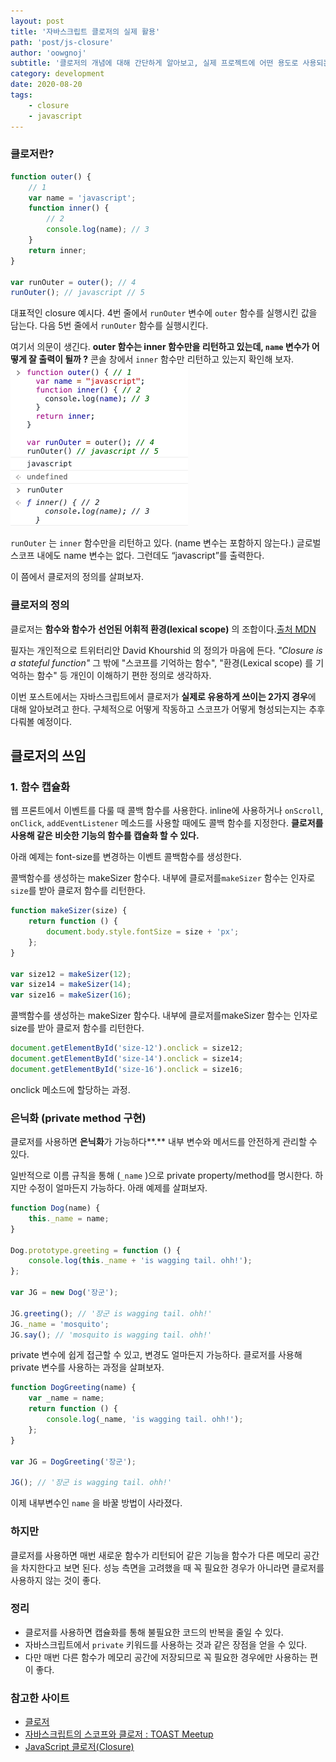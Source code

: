 ```yaml
---
layout: post
title: '자바스크립트 클로저의 실제 활용'
path: 'post/js-closure'
author: 'oowgnoj'
subtitle: '클로저의 개념에 대해 간단하게 알아보고, 실제 프로젝트에 어떤 용도로 사용되는지 살펴봤습니다.'
category: development
date: 2020-08-20
tags:
    - closure
    - javascript
---
```


### 클로저란?

```jsx
function outer() {
    // 1
    var name = 'javascript';
    function inner() {
        // 2
        console.log(name); // 3
    }
    return inner;
}

var runOuter = outer(); // 4
runOuter(); // javascript // 5
```

대표적인 closure 예시다. 4번 줄에서 `runOuter` 변수에 `outer` 함수를 실행시킨 값을 담는다. 다음 5번 줄에서 `runOuter` 함수를 실행시킨다.

여기서 의문이 생긴다. **outer 함수는 inner 함수만을 리턴하고 있는데, `name` 변수가 어떻게 잘 출력이 될까 ?** 콘솔 창에서 `inner` 함수만 리턴하고 있는지 확인해 보자.
![콘솔창](./../images/in-post/closure/console.png)

`runOuter` 는 `inner` 함수만을 리턴하고 있다. (name 변수는 포함하지 않는다.) 글로벌 스코프 내에도 name 변수는 없다. 그런데도 “javascript”를 출력한다.

이 쯤에서 클로저의 정의를 살펴보자.

### 클로저의 정의

클로저는 **함수와 함수가** **선언된 어휘적 환경(lexical scope)** 의 조합이다.[출처 MDN](<[https://developer.mozilla.org/ko/docs/Web/JavaScript/Guide/Closures](https://developer.mozilla.org/ko/docs/Web/JavaScript/Guide/Closures)>)

필자는 개인적으로 트위터리안 David Khourshid 의 정의가 마음에 든다. _"Closure is a stateful function"_ 그 밖에 "스코프를 기억하는 함수", "환경(Lexical scope) 를 기억하는 함수" 등 개인이 이해하기 편한 정의로 생각하자.

이번 포스트에서는 자바스크립트에서 클로저가 **실제로 유용하게 쓰이는 2가지 경우**에 대해 알아보려고 한다. 구체적으로 어떻게 작동하고 스코프가 어떻게 형성되는지는 추후 다뤄볼 예정이다.

## 클로저의 쓰임

### 1. 함수 캡슐화

웹 프론트에서 이벤트를 다룰 때 콜백 함수를 사용한다. inline에 사용하거나 `onScroll`, `onClick`, `addEventListener` 메소드를 사용할 때에도 콜백 함수를 지정한다. **클로저를 사용해 같은 비슷한 기능의 함수를 캡슐화 할 수 있다.**

아래 예제는 font-size를 변경하는 이벤트 콜백함수를 생성한다.

콜백함수를 생성하는 makeSizer 함수다. 내부에 클로저를`makeSizer` 함수는 인자로 `size`를 받아 클로저 함수를 리턴한다.

```jsx
function makeSizer(size) {
    return function () {
        document.body.style.fontSize = size + 'px';
    };
}

var size12 = makeSizer(12);
var size14 = makeSizer(14);
var size16 = makeSizer(16);
```

콜백함수를 생성하는 makeSizer 함수다. 내부에 클로저를makeSizer 함수는 인자로 size를 받아 클로저 함수를 리턴한다.

```jsx
document.getElementById('size-12').onclick = size12;
document.getElementById('size-14').onclick = size14;
document.getElementById('size-16').onclick = size16;
```

onclick 메소드에 할당하는 과정.

### 은닉화 (private method 구현)

클로저를 사용하면 **은닉화**가 가능하다**.** 내부 변수와 메서드를 안전하게 관리할 수 있다.

일반적으로 이름 규칙을 통해 (`_name` )으로 private property/method를 명시한다. 하지만 수정이 얼마든지 가능하다. 아래 예제를 살펴보자.

```jsx
function Dog(name) {
    this._name = name;
}

Dog.prototype.greeting = function () {
    console.log(this._name + 'is wagging tail. ohh!');
};

var JG = new Dog('장군');

JG.greeting(); // '장군 is wagging tail. ohh!'
JG._name = 'mosquito';
JG.say(); // 'mosquito is wagging tail. ohh!'
```

private 변수에 쉽게 접근할 수 있고, 변경도 얼마든지 가능하다. 클로저를 사용해 private 변수를 사용하는 과정을 살펴보자.

```jsx
function DogGreeting(name) {
    var _name = name;
    return function () {
        console.log(_name, 'is wagging tail. ohh!');
    };
}

var JG = DogGreeting('장군');

JG(); // '장군 is wagging tail. ohh!'
```

이제 내부변수인 `name` 을 바꿀 방법이 사라졌다.

### 하지만

클로저를 사용하면 매번 새로운 함수가 리턴되어 같은 기능을 함수가 다른 메모리 공간을 차지한다고 보면 된다. 성능 측면을 고려했을 때 꼭 필요한 경우가 아니라면 클로저를 사용하지 않는 것이 좋다.

### 정리

-   클로저를 사용하면 캡슐화를 통해 불필요한 코드의 반복을 줄일 수 있다.
-   자바스크립트에서 `private` 키워드를 사용하는 것과 같은 장점을 얻을 수 있다.
-   다만 매번 다른 함수가 메모리 공간에 저장되므로 꼭 필요한 경우에만 사용하는 편이 좋다.

### 참고한 사이트

-   [클로저](https://developer.mozilla.org/ko/docs/Web/JavaScript/Guide/Closures)
-   [자바스크립트의 스코프와 클로저 : TOAST Meetup](https://meetup.toast.com/posts/86)
-   [JavaScript 클로저(Closure)](https://hyunseob.github.io/2016/08/30/javascript-closure/)
